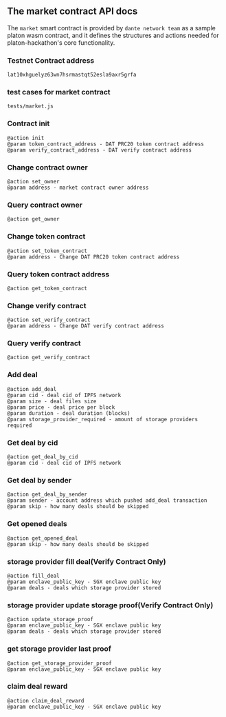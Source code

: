 ## The market contract API docs

The `market` smart contract is provided by `dante network team` as a sample platon wasm contract, and it defines the structures and actions needed for platon-hackathon's core functionality.

### Testnet Contract address
```
lat10xhguelyz63wn7hsrmastqt52esla9axr5grfa
```

### test cases for market contract
```
tests/market.js
```

### Contract init 
```
@action init
@param token_contract_address - DAT PRC20 token contract address
@param verify_contract_address - DAT verify contract address
```

### Change contract owner
```
@action set_owner
@param address - market contract owner address
```

### Query contract owner
```
@action get_owner
```

### Change token contract
```
@action set_token_contract
@param address - Change DAT PRC20 token contract address
```

### Query token contract address
```
@action get_token_contract
```

### Change verify contract
```
@action set_verify_contract
@param address - Change DAT verify contract address
```

### Query verify contract
```
@action get_verify_contract
```

### Add deal
```
@action add_deal
@param cid - deal cid of IPFS network
@param size - deal files size
@param price - deal price per block
@param duration - deal duration (blocks)
@param storage_provider_required - amount of storage providers required
```

### Get deal by cid
```
@action get_deal_by_cid
@param cid - deal cid of IPFS network
```

### Get deal by sender
```
@action get_deal_by_sender
@param sender - account address which pushed add_deal transaction
@param skip - how many deals should be skipped
```

### Get opened deals
```
@action get_opened_deal
@param skip - how many deals should be skipped
```

### storage provider fill deal(Verify Contract Only)
```
@action fill_deal
@param enclave_public_key - SGX enclave public key
@param deals - deals which storage provider stored
```

### storage provider update storage proof(Verify Contract Only)
```
@action update_storage_proof
@param enclave_public_key - SGX enclave public key
@param deals - deals which storage provider stored
```

### get storage provider last proof
```
@action get_storage_provider_proof
@param enclave_public_key - SGX enclave public key
```

### claim deal reward
```
@action claim_deal_reward
@param enclave_public_key - SGX enclave public key
```
